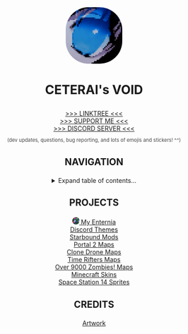 <div align="center">
    <img src="art/ceterai.gif" style="border-radius: 40%;" width="128px" height="128px" alt="CeterEye">
</div>

<h1 align="center">

<b>CETERAI's VOID</b>

</h1>

<div align="center">
<a class="ct_button" href="https://linktr.ee/ceterai">>>> LINKTREE <<<</a>
</div>
<div align="center">
<a class="ct_button" href="https://www.buymeacoffee.com/ceterai">>>> SUPPORT ME <<<</a>
</div>
<div align="center">
<a class="ct_button" href="https://discord.gg/gGEwZ5vbgr">>>> DISCORD SERVER <<<</a>
<p align="center" style="font-size: 80%; opacity: 80%;">
(dev updates, questions, bug reporting, and lots of emojis and stickers! ^^)
</p>

</div>

<h2 align="center">

<b>NAVIGATION</b>

</h2>

<details markdown="1">
<summary align="center">Expand table of contents...</summary>

- [{{ site.title }}](/)
  - [My Enternia](/MyEnternia)
    - [Mods](/MyEnternia/Mods)
    - [Wiki](/MyEnternia/Wiki)
  - [Discord Themes](/DiscordThemes)
  - [About Me](/about)
  - [Contact Me](/contact)

</details>

<h2 align="center">

<b>PROJECTS</b>

</h2>

<div id="user-content-toc">
<ul align="center" style="list-style-type: none; padding: 0; margin: 0;">

<li><a class="ct_button" href="MyEnternia"><img class="ct_icon" src="https://raw.githubusercontent.com/Ceterai/Enternia/main/interface/bookmarks/icons/ct_alterash_planet.png" alt="Alterash"> My Enternia</a></li>
<li><a class="ct_button" href="DiscordThemes">Discord Themes</a></li>
<li><a class="ct_button" href="https://steamcommunity.com/id/ceterai/myworkshopfiles/?appid=211820">Starbound Mods</a></li>
<li><a class="ct_button" href="https://steamcommunity.com/id/ceterai/myworkshopfiles/?appid=620">Portal 2 Maps</a></li>
<li><a class="ct_button" href="https://steamcommunity.com/id/ceterai/myworkshopfiles/?appid=597170">Clone Drone Maps</a></li>
<li><a class="ct_button" href="https://steamcommunity.com/id/ceterai/myworkshopfiles/?appid=270010">Time Rifters Maps</a></li>
<li><a class="ct_button" href="https://steamcommunity.com/id/ceterai/myworkshopfiles/?appid=273500">Over 9000 Zombies! Maps</a></li>
<li><a class="ct_button" href="https://github.com/Ceterai/AltaMCSkins">Minecraft Skins</a></li>
<li><a class="ct_button" href="https://github.com/Ceterai/AltaSS14Sprites">Space Station 14 Sprites</a></li>

</ul>
</div>

<h2 align="center">

<b>CREDITS</b>

</h2>

<div id="user-content-toc">
<ul align="center" style="list-style-type: none; padding: 0; margin: 0;">

<li><a class="ct_button" href="/art/">Artwork</a></li>

</ul>
</div>
